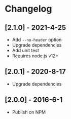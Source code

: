 # Changelog

## [2.1.0] - 2021-4-25
- Add `--no-header` option
- Upgrade dependencies
- Add unit test
- Requires node.js v12+

## [2.0.1] - 2020-8-17
- Upgrade dependencies

## [2.0.0] - 2016-6-1
- Publish on NPM
